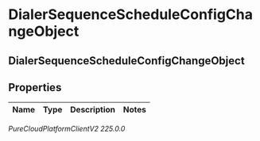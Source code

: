 # DialerSequenceScheduleConfigChangeObject

## DialerSequenceScheduleConfigChangeObject

## Properties

|Name | Type | Description | Notes|
|------------ | ------------- | ------------- | -------------|



_PureCloudPlatformClientV2 225.0.0_
